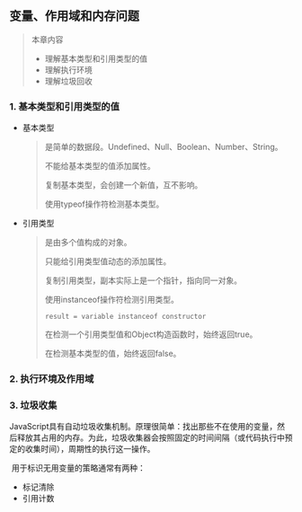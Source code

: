 ## 变量、作用域和内存问题

> 本章内容
>
> - 理解基本类型和引用类型的值
> - 理解执行环境
> - 理解垃圾回收

### 1. 基本类型和引用类型的值

- 基本类型

  > 是简单的数据段。Undefined、Null、Boolean、Number、String。
  >
  > 不能给基本类型的值添加属性。
  >
  > 复制基本类型，会创建一个新值，互不影响。
  >
  > 使用typeof操作符检测基本类型。

- 引用类型

  > 是由多个值构成的对象。
  >
  > 只能给引用类型值动态的添加属性。
  >
  > 复制引用类型，副本实际上是一个指针，指向同一对象。
  >
  > 使用instanceof操作符检测引用类型。
  >
  > `result = variable instanceof constructor`
  >
  > 在检测一个引用类型值和Object构造函数时，始终返回true。
  >
  > 在检测基本类型的值，始终返回false。

### 2. 执行环境及作用域

### 3. 垃圾收集

​	JavaScript具有自动垃圾收集机制。原理很简单：找出那些不在使用的变量，然后释放其占用的内存。为此，垃圾收集器会按照固定的时间间隔（或代码执行中预定的收集时间），周期性的执行这一操作。

​	用于标识无用变量的策略通常有两种：

- 标记清除
- 引用计数